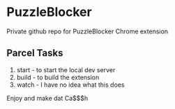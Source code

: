 # PuzzleBlocker

Private github repo for PuzzleBlocker Chrome extension

## Parcel Tasks

1. start - to start the local dev server
2. build - to build the extension
3. watch - I have no idea what this does

Enjoy and make dat Ca$$$h
